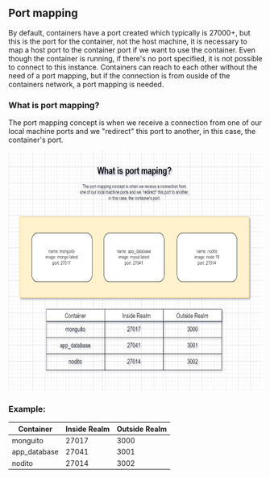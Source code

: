 ## Port mapping
By default, containers have a port created which typically is 27000+, but this is the port for the container, not the host machine, it is necessary to map a host port to the container port if we want to use the container. Even though the container is
running, if there's no port specified, it is not possible to connect to this instance. Containers can reach to each other without the need of a port mapping, but if the connection is from ouside of the containers network, a port mapping is needed.

### What is port mapping?
The port mapping concept is when we receive a connection from one of our local machine ports and we "redirect" this port to another, in this case, the container's port.

<img src="https://raw.githubusercontent.com/ManelRosPuig/DockerCourse/main/port_mapping/port%20mapping.png" with=550 height=475>

### Example:
| Container   | Inside Realm   | Outside Realm   |
|------------|------------|------------|
| monguito | 27017 | 3000 |
| app_database | 27041 | 3001 |
| nodito | 27014 | 3002 |
